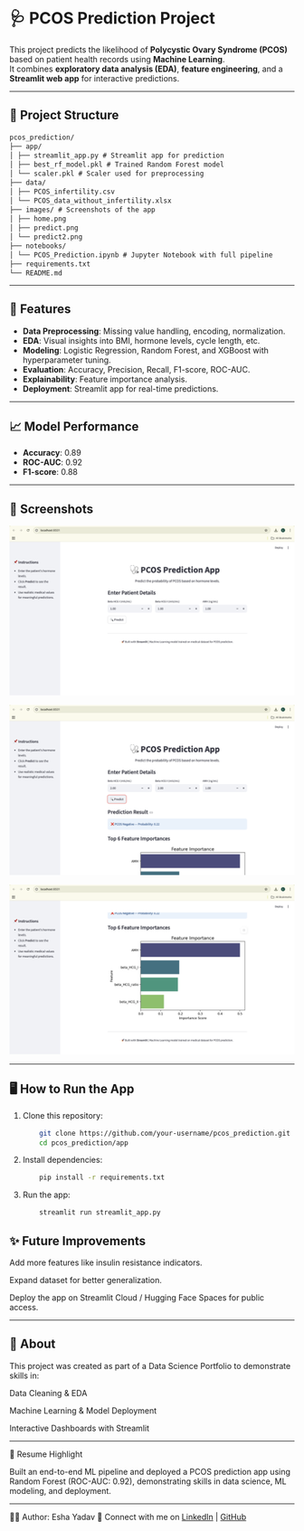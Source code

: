 # 🩺 PCOS Prediction Project

This project predicts the likelihood of **Polycystic Ovary Syndrome (PCOS)** based on patient health records using **Machine Learning**.  
It combines **exploratory data analysis (EDA)**, **feature engineering**, and a **Streamlit web app** for interactive predictions.

---

## 📂 Project Structure
```
pcos_prediction/
├── app/
│ ├── streamlit_app.py # Streamlit app for prediction
│ ├── best_rf_model.pkl # Trained Random Forest model
│ └── scaler.pkl # Scaler used for preprocessing
├── data/
│ ├── PCOS_infertility.csv
│ └── PCOS_data_without_infertility.xlsx
├── images/ # Screenshots of the app
│ ├── home.png
│ ├── predict.png
│ └── predict2.png
├── notebooks/
│ └── PCOS_Prediction.ipynb # Jupyter Notebook with full pipeline
├── requirements.txt
└── README.md
```
---

## 🚀 Features
- **Data Preprocessing**: Missing value handling, encoding, normalization.  
- **EDA**: Visual insights into BMI, hormone levels, cycle length, etc.  
- **Modeling**: Logistic Regression, Random Forest, and XGBoost with hyperparameter tuning.  
- **Evaluation**: Accuracy, Precision, Recall, F1-score, ROC-AUC.  
- **Explainability**: Feature importance analysis.  
- **Deployment**: Streamlit app for real-time predictions.  

---

## 📈 Model Performance
- **Accuracy**: 0.89  
- **ROC-AUC**: 0.92  
- **F1-score**: 0.88  

---

## 📸 Screenshots

![Home Page](images/home.png)

![Prediction Input](images/predict.png)

![Prediction Result](images/predict2.png)

---

## 🖥️ How to Run the App
1. Clone this repository:
    ```bash
        git clone https://github.com/your-username/pcos_prediction.git
        cd pcos_prediction/app


2. Install dependencies:
    ```bash
        pip install -r requirements.txt

3. Run the app:
    ```bash
        streamlit run streamlit_app.py

## ✨ Future Improvements

Add more features like insulin resistance indicators.

Expand dataset for better generalization.

Deploy the app on Streamlit Cloud / Hugging Face Spaces for public access.

---

## 🔹 About

This project was created as part of a Data Science Portfolio to demonstrate skills in:

Data Cleaning & EDA

Machine Learning & Model Deployment

Interactive Dashboards with Streamlit

---

📝 Resume Highlight

Built an end-to-end ML pipeline and deployed a PCOS prediction app using
Random Forest (ROC-AUC: 0.92), demonstrating skills in data science, ML modeling, and deployment.

---

👩‍💻 Author: Esha Yadav
🔗 Connect with me on [LinkedIn](https://www.linkedin.com/in/esha-yadav-3aa126253/) | [GitHub](https://github.com/EshaYadav11)